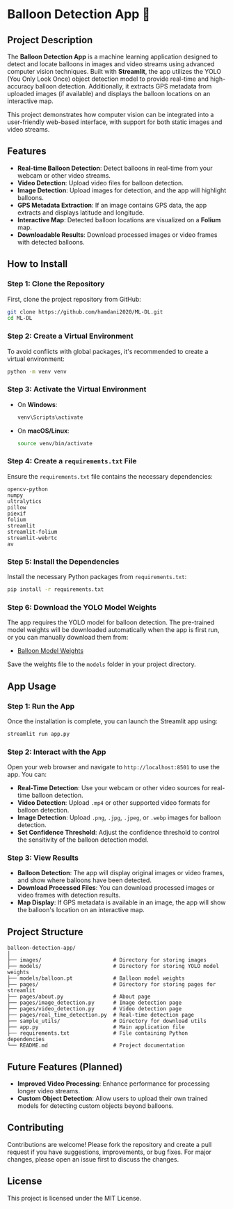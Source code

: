 # Balloon Detection App 🎈

## Project Description
The **Balloon Detection App** is a machine learning application designed to detect and locate balloons in images and video streams using advanced computer vision techniques. Built with **Streamlit**, the app utilizes the YOLO (You Only Look Once) object detection model to provide real-time and high-accuracy balloon detection. Additionally, it extracts GPS metadata from uploaded images (if available) and displays the balloon locations on an interactive map.

This project demonstrates how computer vision can be integrated into a user-friendly web-based interface, with support for both static images and video streams.

## Features
- **Real-time Balloon Detection**: Detect balloons in real-time from your webcam or other video streams.
- **Video Detection**: Upload video files for balloon detection.
- **Image Detection**: Upload images for detection, and the app will highlight balloons.
- **GPS Metadata Extraction**: If an image contains GPS data, the app extracts and displays latitude and longitude.
- **Interactive Map**: Detected balloon locations are visualized on a **Folium** map.
- **Downloadable Results**: Download processed images or video frames with detected balloons.

## How to Install

### Step 1: Clone the Repository
First, clone the project repository from GitHub:
```bash
git clone https://github.com/hamdani2020/ML-DL.git
cd ML-DL
```

### Step 2: Create a Virtual Environment
To avoid conflicts with global packages, it's recommended to create a virtual environment:
```bash
python -m venv venv
```

### Step 3: Activate the Virtual Environment
- On **Windows**:
  ```bash
  venv\Scripts\activate
  ```
- On **macOS/Linux**:
  ```bash
  source venv/bin/activate
  ```

### Step 4: Create a `requirements.txt` File
Ensure the `requirements.txt` file contains the necessary dependencies:
```
opencv-python
numpy
ultralytics
pillow
piexif
folium
streamlit
streamlit-folium
streamlit-webrtc
av
```

### Step 5: Install the Dependencies
Install the necessary Python packages from `requirements.txt`:
```bash
pip install -r requirements.txt
```

### Step 6: Download the YOLO Model Weights
The app requires the YOLO model for balloon detection. The pre-trained model weights will be downloaded automatically when the app is first run, or you can manually download them from:
- [Balloon Model Weights](https://github.com/hamdani2020/balloon/raw/main/balloon.pt)

Save the weights file to the `models` folder in your project directory.

## App Usage

### Step 1: Run the App
Once the installation is complete, you can launch the Streamlit app using:
```bash
streamlit run app.py
```

### Step 2: Interact with the App
Open your web browser and navigate to `http://localhost:8501` to use the app. You can:
- **Real-Time Detection**: Use your webcam or other video sources for real-time balloon detection.
- **Video Detection**: Upload `.mp4` or other supported video formats for balloon detection.
- **Image Detection**: Upload `.png`, `.jpg`, `.jpeg`, or `.webp` images for balloon detection.
- **Set Confidence Threshold**: Adjust the confidence threshold to control the sensitivity of the balloon detection model.

### Step 3: View Results
- **Balloon Detection**: The app will display original images or video frames, and show where balloons have been detected.
- **Download Processed Files**: You can download processed images or video frames with detection results.
- **Map Display**: If GPS metadata is available in an image, the app will show the balloon's location on an interactive map.

## Project Structure
```
balloon-detection-app/
│
├── images/                       # Directory for storing images  
├── models/                       # Directory for storing YOLO model weights
├── models/balloon.pt             # Balloon model weights
├── pages/                        # Directory for storing pages for streamlit
├── pages/about.py                # About page
├── pages/image_detection.py      # Image detection page
├── pages/video_detection.py      # Video detection page
├── pages/real_time_detection.py  # Real-time detection page
├── sample_utils/                 # Directory for download utils
├── app.py                        # Main application file
├── requirements.txt              # File containing Python dependencies
└── README.md                     # Project documentation
```

## Future Features (Planned)
- **Improved Video Processing**: Enhance performance for processing longer video streams.
- **Custom Object Detection**: Allow users to upload their own trained models for detecting custom objects beyond balloons.

## Contributing
Contributions are welcome! Please fork the repository and create a pull request if you have suggestions, improvements, or bug fixes. For major changes, please open an issue first to discuss the changes.

## License
This project is licensed under the MIT License.